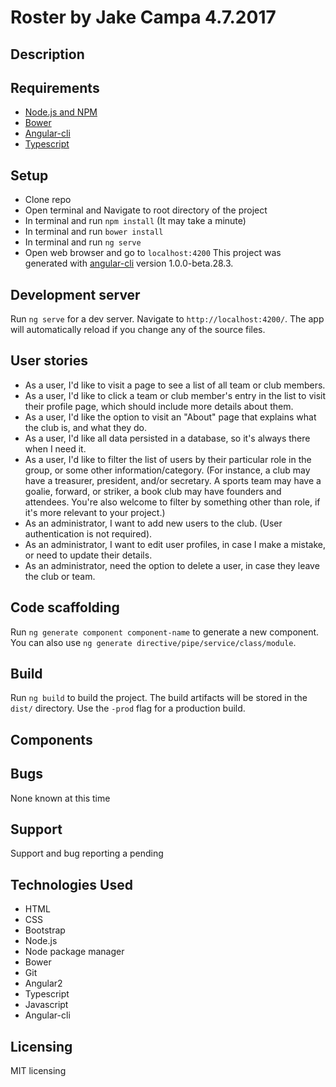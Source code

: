 # Roster by Jake Campa 4.7.2017

## Description

## Requirements

- [Node.js and NPM](http://nodejs.org)
- [Bower](https://bower.io/)
- [Angular-cli](https://cli.angular.io/)
- [Typescript](https://www.typescriptlang.org/)

## Setup

- Clone repo
- Open terminal and Navigate to root directory of the project
- In terminal and run `npm install` (It may take a minute)
- In terminal and run `bower install`
- In terminal and run `ng serve`
- Open web browser and go to `localhost:4200`
This project was generated with [angular-cli](https://github.com/angular/angular-cli) version 1.0.0-beta.28.3.

## Development server
Run `ng serve` for a dev server. Navigate to `http://localhost:4200/`. The app will automatically reload if you change any of the source files.

## User stories

* As a user, I'd like to visit a page to see a list of all team or club members.
* As a user, I'd like to click a team or club member's entry in the list to visit their profile page, which should include more details about them.
* As a user, I'd like the option to visit an "About" page that explains what the club is, and what they do.
* As a user, I'd like all data persisted in a database, so it's always there when I need it.
* As a user, I'd like to filter the list of users by their particular role in the group, or some other information/category. (For instance, a club may have a treasurer, president, and/or secretary. A sports team may have a goalie, forward, or striker, a book club may have founders and attendees. You're also welcome to filter by something other than role, if it's more relevant to your project.)
* As an administrator, I want to add new users to the club. (User authentication is not required).
* As an administrator, I want to edit user profiles, in case I make a mistake, or need to update their details.
* As an administrator, need the option to delete a user, in case they leave the club or team.

## Code scaffolding

Run `ng generate component component-name` to generate a new component. You can also use `ng generate directive/pipe/service/class/module`.

## Build

Run `ng build` to build the project. The build artifacts will be stored in the `dist/` directory. Use the `-prod` flag for a production build.


## Components

## Bugs

None known at this time

## Support

Support and bug reporting a pending

## Technologies Used

- HTML
- CSS
- Bootstrap
- Node.js
- Node package manager
- Bower
- Git
- Angular2
- Typescript
- Javascript
- Angular-cli

## Licensing

MIT licensing
